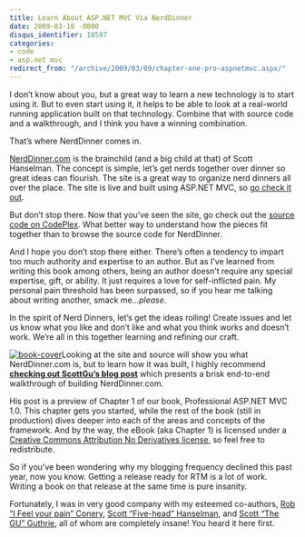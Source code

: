 ```yaml
---
title: Learn About ASP.NET MVC Via NerdDinner
date: 2009-03-10 -0800
disqus_identifier: 18597
categories:
- code
- asp.net mvc
redirect_from: "/archive/2009/03/09/chapter-one-pro-aspnetmvc.aspx/"
---
```


I don’t know about you, but a great way to learn a new technology is to
start using it. But to even start using it, it helps to be able to look
at a real-world running application built on that technology. Combine
that with source code and a walkthrough, and I think you have a winning
combination.

That’s where NerdDinner comes in.

[NerdDinner.com](http://nerddinner.com/ "NerdDinner") is the brainchild
(and a big child at that) of Scott Hanselman. The concept is simple,
let’s get nerds together over dinner so great ideas can flourish. The
site is a great way to organize nerd dinners all over the place. The
site is live and built using ASP.NET MVC, so [go check it
out](http://nerddinner.com/ "NerdDinner").

But don’t stop there. Now that you’ve seen the site, go check out the
[source code on
CodePlex](http://nerddinner.codeplex.com/ "NerdDinner on CodePlex").
What better way to understand how the pieces fit together than to browse
the source code for NerdDinner.

And I hope you don’t stop there either. There’s often a tendency to
impart too much authority and expertise to an author. But as I’ve
learned from writing this book among others, being an author doesn’t
require any special expertise, gift, or ability. It just requires a love
for self-inflicted pain. My personal pain threshold has been surpassed,
so if you hear me talking about writing another, smack me…*please*.

In the spirit of Nerd Dinners, let’s get the ideas rolling! Create
issues and let us know what you like and don’t like and what you think
works and doesn’t work. We’re all in this together learning and refining
our craft.

[![book-cover](https://haacked.com/images/haacked_com/WindowsLiveWriter/ChapterOneOfProfessionalASP.NETMVC1.0_8287/book-cover_thumb.jpg "book-cover")](https://haacked.com/images/haacked_com/WindowsLiveWriter/ChapterOneOfProfessionalASP.NETMVC1.0_8287/book-cover_2.jpg)Looking
at the site and source will show you what NerdDinner.com is, but to
learn how it was built, I highly recommend [**checking out ScottGu’s
blog
post**](http://weblogs.asp.net/scottgu/archive/2009/03/10/free-asp-net-mvc-ebook-tutorial.aspx "Free ASP.NET MVC eBook Tutorial")
which presents a brisk end-to-end walkthrough of building
NerdDinner.com.

His post is a preview of Chapter 1 of our book, Professional ASP.NET MVC
1.0. This chapter gets you started, while the rest of the book (still in
production) dives deeper into each of the areas and concepts of the
framework. And by the way, the eBook (aka Chapter 1) is licensed under a
[Creative Commons Attribution No Derivatives
license](http://creativecommons.org/licenses/by-nd/3.0/ "Creative Commons License"),
so feel free to redistribute.

So if you’ve been wondering why my blogging frequency declined this past
year, now you know. Getting a release ready for RTM is a lot of work.
Writing a book on that release at the same time is pure insanity.

Fortunately, I was in very good company with my esteemed co-authors,
[Rob “I Feel your pain”
Conery](http://blog.wekeroad.com/blog/nerddinner-and-a-free-book/ "Rob Conery's Blog"),
[Scott “Five-head”
Hanselman](http://www.hanselman.com/blog/FreeASPNETMVCEBookNerdDinnercomWalkthrough.aspx "Scott Hanselman's Blog"),
and [Scott “The GU”
Guthrie](http://weblogs.asp.net/scottgu/ "Scott Guthrie"), all of whom
are completely insane! You heard it here first.

